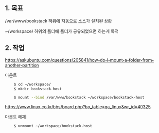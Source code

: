 
## 1. 목표

/var/www/bookstack
하위에 자동으로 소스가 설치된 상황

~/workspace/ 하위의 폴더에 폴더가 공유되었으면 하는게 목적


## 2. 작업

https://askubuntu.com/questions/205841/how-do-i-mount-a-folder-from-another-partition

마운트

```bash
    $ cd ~/workspace/
    $ mkdir bookstack-host

    $ mount --bind /var/www/bookstack ~/workspace/bookstack-host
```

https://www.linux.co.kr/bbs/board.php?bo_table=qa_linux&wr_id=40325

마운트 해제

```bash
    $ unmount ~/workspace/bookstack-host
```